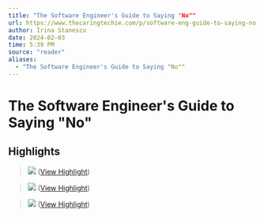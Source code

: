 ```yaml
---
title: "The Software Engineer's Guide to Saying "No""
url: https://www.thecaringtechie.com/p/software-eng-guide-to-saying-no
author: Irina Stanescu
date: 2024-02-03
time: 5:39 PM
source: "reader"
aliases:
  - "The Software Engineer's Guide to Saying "No""
---
```

# The Software Engineer's Guide to Saying "No"

## Highlights
> ![](https://substackcdn.com/image/fetch/w_1456,c_limit,f_auto,q_auto:good,fl_progressive:steep/https%3A%2F%2Fsubstack-post-media.s3.amazonaws.com%2Fpublic%2Fimages%2Faf198f1f-19b6-43e5-bb71-a1d27211cd05_1298x562.png) ([View Highlight](https://read.readwise.io/read/01hhqrrcxw3w089cmctq5p60ez))

> ![](https://substackcdn.com/image/fetch/w_1456,c_limit,f_auto,q_auto:good,fl_progressive:steep/https%3A%2F%2Fsubstack-post-media.s3.amazonaws.com%2Fpublic%2Fimages%2Fd8018965-7ebd-4e7f-88d0-534749a076a8_1298x726.png) ([View Highlight](https://read.readwise.io/read/01hhqrrytsg0akmsgz49kv2phb))

> [![](https://substackcdn.com/image/fetch/w_1456,c_limit,f_auto,q_auto:good,fl_progressive:steep/https%3A%2F%2Fsubstack-post-media.s3.amazonaws.com%2Fpublic%2Fimages%2Fe578d8cf-dcd6-44d0-862a-54235d3e6f0a_1308x524.png)](https://substackcdn.com/image/fetch/f_auto,q_auto:good,fl_progressive:steep/https%3A%2F%2Fsubstack-post-media.s3.amazonaws.com%2Fpublic%2Fimages%2Fe578d8cf-dcd6-44d0-862a-54235d3e6f0a_1308x524.png) ([View Highlight](https://read.readwise.io/read/01hhqrsfhndps9tm1xnpmtx32k))


